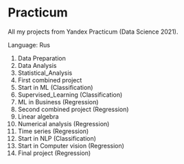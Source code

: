 # Practicum
All my projects from Yandex Practicum (Data Science 2021).

Language: Rus

1) Data Preparation
2) Data Analysis
3) Statistical_Analysis
4) First combined project
5) Start in ML (Classification)
6) Supervised_Learning (Classification)
7) ML in Business (Regression)
8) Second combined project (Regression)
9) Linear algebra
10) Numerical analysis (Regression)
11) Time series (Regression)
12) Start in NLP (Classification)
13) Start in Computer vision (Regression)
14) Final project (Regression)
